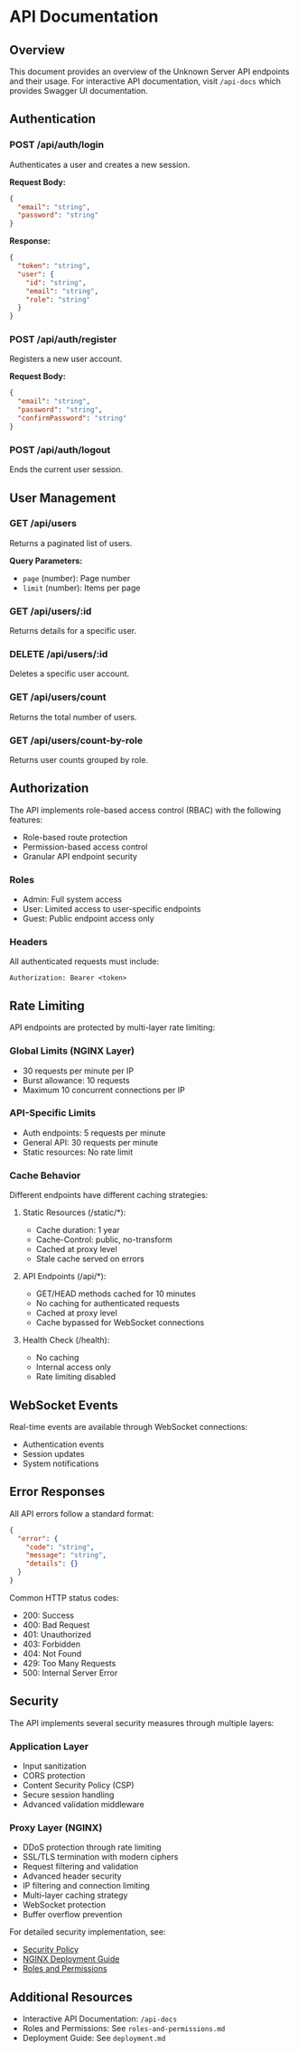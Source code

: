# API Documentation

## Overview

This document provides an overview of the Unknown Server API endpoints and their usage. For interactive API documentation, visit `/api-docs` which provides Swagger UI documentation.

## Authentication

### POST /api/auth/login
Authenticates a user and creates a new session.

**Request Body:**
```json
{
  "email": "string",
  "password": "string"
}
```

**Response:**
```json
{
  "token": "string",
  "user": {
    "id": "string",
    "email": "string",
    "role": "string"
  }
}
```

### POST /api/auth/register
Registers a new user account.

**Request Body:**
```json
{
  "email": "string",
  "password": "string",
  "confirmPassword": "string"
}
```

### POST /api/auth/logout
Ends the current user session.

## User Management

### GET /api/users
Returns a paginated list of users.

**Query Parameters:**
- `page` (number): Page number
- `limit` (number): Items per page

### GET /api/users/:id
Returns details for a specific user.

### DELETE /api/users/:id
Deletes a specific user account.

### GET /api/users/count
Returns the total number of users.

### GET /api/users/count-by-role
Returns user counts grouped by role.

## Authorization

The API implements role-based access control (RBAC) with the following features:

- Role-based route protection
- Permission-based access control
- Granular API endpoint security

### Roles
- Admin: Full system access
- User: Limited access to user-specific endpoints
- Guest: Public endpoint access only

### Headers
All authenticated requests must include:
```
Authorization: Bearer <token>
```

## Rate Limiting

API endpoints are protected by multi-layer rate limiting:

### Global Limits (NGINX Layer)
- 30 requests per minute per IP
- Burst allowance: 10 requests
- Maximum 10 concurrent connections per IP

### API-Specific Limits
- Auth endpoints: 5 requests per minute
- General API: 30 requests per minute
- Static resources: No rate limit

### Cache Behavior
Different endpoints have different caching strategies:

1. Static Resources (/static/*):
   - Cache duration: 1 year
   - Cache-Control: public, no-transform
   - Cached at proxy level
   - Stale cache served on errors

2. API Endpoints (/api/*):
   - GET/HEAD methods cached for 10 minutes
   - No caching for authenticated requests
   - Cached at proxy level
   - Cache bypassed for WebSocket connections

3. Health Check (/health):
   - No caching
   - Internal access only
   - Rate limiting disabled

## WebSocket Events

Real-time events are available through WebSocket connections:
- Authentication events
- Session updates
- System notifications

## Error Responses

All API errors follow a standard format:

```json
{
  "error": {
    "code": "string",
    "message": "string",
    "details": {}
  }
}
```

Common HTTP status codes:
- 200: Success
- 400: Bad Request
- 401: Unauthorized
- 403: Forbidden
- 404: Not Found
- 429: Too Many Requests
- 500: Internal Server Error

## Security

The API implements several security measures through multiple layers:

### Application Layer
- Input sanitization
- CORS protection
- Content Security Policy (CSP)
- Secure session handling
- Advanced validation middleware

### Proxy Layer (NGINX)
- DDoS protection through rate limiting
- SSL/TLS termination with modern ciphers
- Request filtering and validation
- Advanced header security
- IP filtering and connection limiting
- Multi-layer caching strategy
- WebSocket protection
- Buffer overflow prevention

For detailed security implementation, see:
- [Security Policy](../SECURITY.md)
- [NGINX Deployment Guide](./nginx-deployment.md)
- [Roles and Permissions](./roles-and-permissions.md)

## Additional Resources

- Interactive API Documentation: `/api-docs`
- Roles and Permissions: See `roles-and-permissions.md`
- Deployment Guide: See `deployment.md`